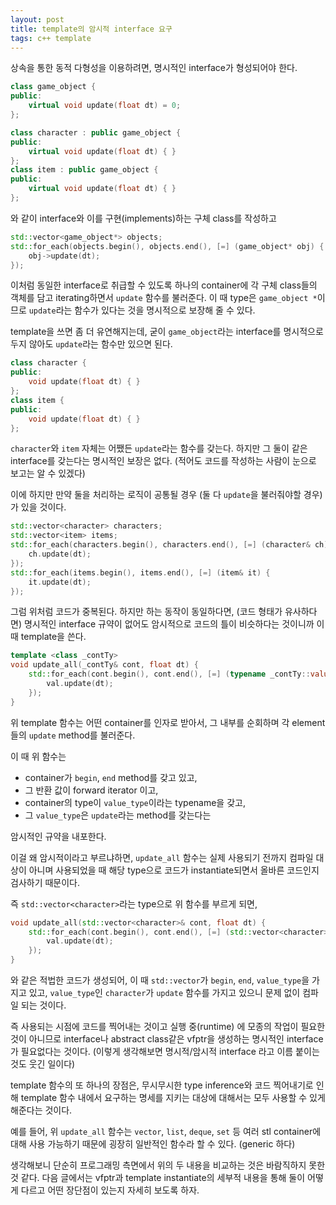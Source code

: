 ```yaml
---
layout: post
title: template의 암시적 interface 요구
tags: c++ template
---
```


상속을 통한 동적 다형성을 이용하려면, 명시적인 interface가 형성되어야 한다.

```cpp
class game_object {
public:
    virtual void update(float dt) = 0;
};

class character : public game_object {
public:
    virtual void update(float dt) { }
};
class item : public game_object {
public:
    virtual void update(float dt) { }
};
```

와 같이 interface와 이를 구현(implements)하는 구체 class를 작성하고

```cpp
std::vector<game_object*> objects;
std::for_each(objects.begin(), objects.end(), [=] (game_object* obj) {
    obj->update(dt);
});
```

이처럼 동일한 interface로 취급할 수 있도록 하나의 container에 각 구체 class들의 객체를 담고
iterating하면서 `update` 함수를 불러준다. 이 때 type은 `game_object *`이므로 `update`라는 함수가 있다는 것을 명시적으로 보장해 줄 수 있다.


template을 쓰면 좀 더 유연해지는데, 굳이 `game_object`라는 interface를 명시적으로 두지 않아도 `update`라는 함수만 있으면 된다.

```cpp
class character {
public:
    void update(float dt) { }
};
class item {
public:
    void update(float dt) { }
};
```

`character`와 `item` 자체는 어쨌든 `update`라는 함수를 갖는다. 하지만 그 둘이 같은 interface를 갖는다는 명시적인 보장은 없다. (적어도 코드를 작성하는 사람이 눈으로 보고는 알 수 있겠다)

이에 하지만 만약 둘을 처리하는 로직이 공통될 경우 (둘 다 `update`을 불러줘야할 경우)가 있을 것이다.

```cpp
std::vector<character> characters;
std::vector<item> items;
std::for_each(characters.begin(), characters.end(), [=] (character& ch) {
    ch.update(dt);
});
std::for_each(items.begin(), items.end(), [=] (item& it) {
    it.update(dt);
});
```

그럼 위처럼 코드가 중복된다. 하지만 하는 동작이 동일하다면, (코드 형태가 유사하다면) 명시적인 interface 규약이 없어도 암시적으로 코드의 틀이 비슷하다는 것이니까 이 때 template을 쓴다.

```cpp
template <class _contTy>
void update_all(_contTy& cont, float dt) {
    std::for_each(cont.begin(), cont.end(), [=] (typename _contTy::value_type& val) {
        val.update(dt);
    });
}
```

위 template 함수는 어떤 container를 인자로 받아서, 그 내부를 순회하며 각 element들의 `update` method를 불러준다.

이 때 위 함수는

* container가 `begin`, `end` method를 갖고 있고,
* 그 반환 값이 forward iterator 이고,
* container의 type이 `value_type`이라는 typename을 갖고,
* 그 `value_type`은 `update`라는 method를 갖는다는

암시적인 규약을 내포한다.

이걸 왜 암시적이라고 부르냐하면, `update_all` 함수는 실제 사용되기 전까지 컴파일 대상이 아니며 사용되었을 때 해당 type으로 코드가 instantiate되면서 올바른 코드인지 검사하기 때문이다.

즉 `std::vector<character>`라는 type으로 위 함수를 부르게 되면,

```cpp
void update_all(std::vector<character>& cont, float dt) {
    std::for_each(cont.begin(), cont.end(), [=] (std::vector<character>::value_type& val) {
        val.update(dt);
    });
}
```

와 같은 적법한 코드가 생성되어, 이 때 `std::vector`가 `begin`, `end`, `value_type`을 가지고 있고, `value_type`인 `character`가 `update` 함수를 가지고 있으니 문제 없이 컴파일 되는 것이다.

즉 사용되는 시점에 코드를 찍어내는 것이고 실행 중(runtime) 에 모종의 작업이 필요한 것이 아니므로 interface나 abstract class같은 vfptr을 생성하는 명시적인 interface가 필요없다는 것이다. (이렇게 생각해보면 명시적/암시적 interface 라고 이름 붙이는 것도 웃긴 일이다)

template 함수의 또 하나의 장점은, 무시무시한 type inference와 코드 찍어내기로 인해 template 함수 내에서 요구하는 명세를 지키는 대상에 대해서는 모두 사용할 수 있게 해준다는 것이다.

예를 들어,
위 `update_all` 함수는 `vector`, `list`, `deque`, `set` 등 여러 stl container에 대해 사용 가능하기 때문에 굉장히 일반적인 함수라 할 수 있다. (generic 하다)


생각해보니 단순히 프로그래밍 측면에서 위의 두 내용을 비교하는 것은 바람직하지 못한 것 같다. 다음 글에서는 vfptr과 template instantiate의 세부적 내용을 통해 둘이 어떻게 다르고 어떤 장단점이 있는지 자세히 보도록 하자.
